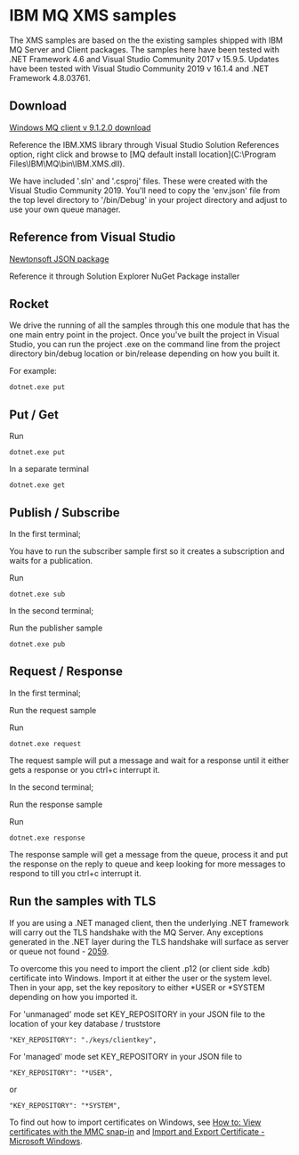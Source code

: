 # IBM MQ XMS samples
The XMS samples are based on the the existing samples shipped with IBM MQ Server and Client packages. The samples here have been tested with .NET Framework 4.6 and Visual Studio Community 2017 v 15.9.5. Updates have been tested with Visual Studio Community 2019 v 16.1.4 and .NET Framework 4.8.03761.

## Download

[Windows MQ client v 9.1.2.0 download](https://www-945.ibm.com/support/fixcentral/swg/selectFixes?parent=ibm~WebSphere&product=ibm/WebSphere/WebSphere+MQ&release=9.1.2&platform=Windows+64-bit,+x86&function=fixId&fixids=9.1.2.0-IBM-MQC-Win64+&useReleaseAsTarget=true&includeSupersedes=0)

Reference the IBM.XMS library through Visual Studio Solution References option, right click and browse to [MQ default install location](C:\Program Files\IBM\MQ\bin\IBM.XMS.dll).

We have included '.sln' and '.csproj' files. These were created with the Visual Studio Community 2019. You'll need to copy the 'env.json' file from the top level directory to '/bin/Debug' in your project directory and adjust to use your own queue manager.

## Reference from Visual Studio

[Newtonsoft JSON package](https://www.nuget.org/packages/Newtonsoft.Json/)

Reference it through Solution Explorer NuGet Package installer

## Rocket

We drive the running of all the samples through this one module that has the one main entry point in the project. Once you've built the project in Visual Studio, you can run the project .exe on the command line from the project directory bin/debug location or bin/release depending on how you built it.

For example:

`dotnet.exe put`

## Put / Get

Run

`dotnet.exe put`

In a separate terminal

`dotnet.exe get`


## Publish / Subscribe

In the first terminal;

You have to run the subscriber sample first so it creates a subscription and waits for a publication.

Run

`dotnet.exe sub`

In the second terminal;

Run the publisher sample

`dotnet.exe pub`


## Request / Response

In the first terminal;

Run the request sample

Run

`dotnet.exe request`

The request sample will put a message and wait for a response until it either gets a response or you ctrl+c interrupt it.

In the second terminal;

Run the response sample

Run

`dotnet.exe response`

The response sample will get a message from the queue, process it and put the response on the reply to queue and keep looking for more messages to respond to till you ctrl+c interrupt it.




## Run the samples with TLS

If you are using a .NET managed client, then the underlying .NET framework will carry out the TLS handshake with the MQ Server. Any exceptions generated in the .NET layer during the TLS handshake will surface as server or queue not found - [2059](https://www.ibm.com/support/knowledgecenter/en/SSFKSJ_9.1.0/com.ibm.mq.tro.doc/q041290_.htm).

To overcome this you need to import the client .p12 (or client side .kdb) certificate into Windows. Import it at either the user or the system level. Then in your app, set the key repository to either *USER or *SYSTEM depending on how you imported it.

For 'unmanaged' mode set KEY_REPOSITORY in your JSON file to the location of your key database / truststore

`"KEY_REPOSITORY": "./keys/clientkey",`

For 'managed' mode set KEY_REPOSITORY in your JSON file to

`"KEY_REPOSITORY": "*USER",`

or

`"KEY_REPOSITORY": "*SYSTEM",`

To find out how to import certificates on Windows, see [How to: View certificates with the MMC snap-in](https://docs.microsoft.com/en-us/dotnet/framework/wcf/feature-details/how-to-view-certificates-with-the-mmc-snap-in)
and
[Import and Export Certificate - Microsoft Windows](https://support.globalsign.com/customer/portal/articles/1217281-import-and-export-certificate---microsoft-windows).
